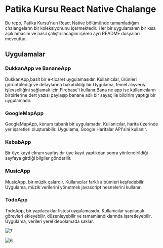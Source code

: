 # Patika Kursu React Native Chalange

Bu repo, Patika Kursu'nun React Native bölümünde tamamladığım chalangeların bir koleksiyonunu içermektedir. Her bir uygulamanın bir kısa açıklamasını ve nasıl çalıştırılacağını içeren ayrı README dosyaları mevcuttur.

## Uygulamalar

### DukkanApp ve BananeApp

DukkanApp,basit bir e-ticaret uygulamasıdır. Kullanıcılar, ürünleri görüntülediği ve detaylarına bakabildiği bir Uygulama, temel alışveriş işlevselliğini sağlamak için Firebase'i kullanır.Bana ne app ise kullanıcıların birbirlerine dert yazısı paylaşıp banane adlı bir sayaç ile bildirim yaptıgı bir uygulamadır.



### GoogleMapApp

GoogleMapApp, konum tabanlı bir uygulamadır. Kullanıcılar, harita üzerinde yer işaretleri oluşturabilir. Uygulama, Google Haritalar API'sini kullanır.



### KebabApp

Bir üye kayıt ekranı sayfasıdır üye kayıt yaptıkdan sonra yönlendirildiği sayfaya girdiği bilgiler gönderilir.



### MusicApp

MusicApp, bir müzik çalardır. Kullanıcılar farklı albümleri keşfedebilir. Uygulama, müzik verilerini yönetmek javascript nesnelerini kullanır.



### TodoApp

TodoApp, bir yapılacaklar listesi uygulamasıdır. Kullanıcılar yapılacak görevleri ekleyebilir, düzenleyebilir ve tamamlandıklarında işaretleyebilir. Uygulama, verileri yerel depolamada saklar.

![7](https://github.com/serkancan006/React-Native/assets/109299838/cc69cb9c-2676-4e10-86ee-c95541020b53)

![6](https://github.com/serkancan006/React-Native/assets/109299838/286e75e3-aac3-4a24-849d-47ba76bd8a04)






